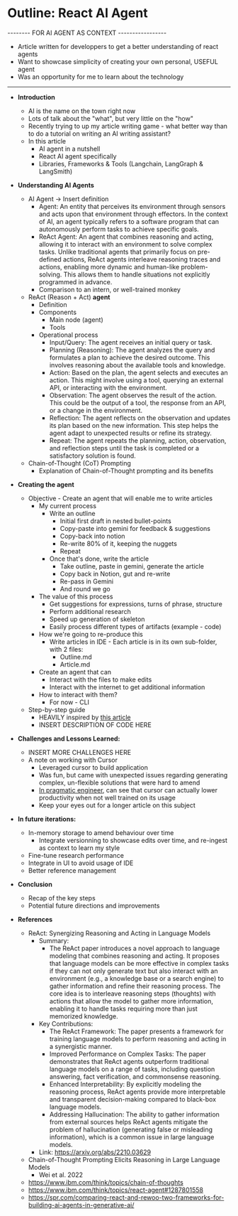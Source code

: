 # Outline: React AI Agent

-------- FOR AI AGENT AS CONTEXT -----------------
- Article written for developpers to get a better understanding of react agents
- Want to showcase simplicity of creating your own personal, USEFUL agent
- Was an opportunity for me to learn about the technology
--------------------------------------------------

*   **Introduction**
    *   AI is the name on the town right now
    *   Lots of talk about the "what", but very little on the "how"
    *   Recently trying to up my article writing game - what better way than to do a tutorial on writing an AI writing assistant?
    *   In this article
        *   AI agent in a nutshell
        *   React AI agent specifically
        *   Libraries, Frameworks & Tools (Langchain, LangGraph & LangSmith)

*   **Understanding AI Agents**
    *   AI Agent -> Insert definition
        *   Agent: An entity that perceives its environment through sensors and acts upon that environment through effectors. In the context of AI, an agent typically refers to a software program that can autonomously perform tasks to achieve specific goals.
        *   ReAct Agent: An agent that combines reasoning and acting, allowing it to interact with an environment to solve complex tasks. Unlike traditional agents that primarily focus on pre-defined actions, ReAct agents interleave reasoning traces and actions, enabling more dynamic and human-like problem-solving. This allows them to handle situations not explicitly programmed in advance.
        *   Comparison to an intern, or well-trained monkey
    *   ReAct (Reason + Act) **agent**
        *   Definition
        *   Components
            *   Main node (agent)
            *   Tools
        *   Operational process
            *   Input/Query: The agent receives an initial query or task.
            *   Planning (Reasoning): The agent analyzes the query and formulates a plan to achieve the desired outcome. This involves reasoning about the available tools and knowledge.
            *   Action: Based on the plan, the agent selects and executes an action. This might involve using a tool, querying an external API, or interacting with the environment.
            *   Observation: The agent observes the result of the action. This could be the output of a tool, the response from an API, or a change in the environment.
            *   Reflection: The agent reflects on the observation and updates its plan based on the new information. This step helps the agent adapt to unexpected results or refine its strategy.
            *   Repeat: The agent repeats the planning, action, observation, and reflection steps until the task is completed or a satisfactory solution is found.
    *   Chain-of-Thought (CoT) Prompting
        *   Explanation of Chain-of-Thought prompting and its benefits

* **Creating the agent**
  * Objective - Create an agent that will enable me to write articles
    * My current process
      * Write an outline
        * Initial first draft in nested bullet-points
        * Copy-paste into gemini for feedback & suggestions
        * Copy-back into notion
        * Re-write 80% of it, keeping the nuggets
        * Repeat
      * Once that's done, write the article
        * Take outline, paste in gemini, generate the article
        * Copy back in Notion, gut and re-write
        * Re-pass in Gemini
        * And round we go
    * The value of this process
      * Get suggestions for expressions, turns of phrase, structure
      * Perform additional research
      * Speed up generation of skeleton
      * Easily process different types of artifacts (example - code)
    * How we're going to re-produce this
      * Write articles in IDE - Each article is in its own sub-folder, with 2 files:
        *  Outline.md
        *  Article.md
     *  Create an agent that can
        *  Interact with the files to make edits
        *  Interact with the internet to get additional information
     *  How to interact with them?
        *  For now - CLI
  *  Step-by-step guide
     *  HEAVILY inspired by [this article](https://langchain-ai.github.io/langgraph/agents/agents/)
     *  INSERT DESCRIPTION OF CODE HERE

*   **Challenges and Lessons Learned:**
    * INSERT MORE CHALLENGES HERE
    * A note on working with Cursor
      * Leveraged cursor to build application
      * Was fun, but came with unexpected issues regarding generating complex, un-flexible solutions that were hard to amend
      * [In pragmatic engineer](https://newsletter.pragmaticengineer.com/p/cursor-makes-developers-less-effective), can see that cursor can actually lower productivity when not well trained on its usage
      * Keep your eyes out for a longer article on this subject

*   **In future iterations:**
    *   In-memory storage to amend behaviour over time
        *   Integrate versionning to showcase edits over time, and re-ingest as context to learn my style
    *   Fine-tune research performance
    *   Integrate in UI to avoid usage of IDE
    *   Better reference management



*   **Conclusion**
    *   Recap of the key steps
    *   Potential future directions and improvements




* **References**
  *   ReAct: Synergizing Reasoning and Acting in Language Models
        *   Summary:
            *   The ReAct paper introduces a novel approach to language modeling that combines reasoning and acting. It proposes that language models can be more effective in complex tasks if they can not only generate text but also interact with an environment (e.g., a knowledge base or a search engine) to gather information and refine their reasoning process. The core idea is to interleave reasoning steps (thoughts) with actions that allow the model to gather more information, enabling it to handle tasks requiring more than just memorized knowledge.
        *   Key Contributions:
            *   The ReAct Framework: The paper presents a framework for training language models to perform reasoning and acting in a synergistic manner.
            *   Improved Performance on Complex Tasks: The paper demonstrates that ReAct agents outperform traditional language models on a range of tasks, including question answering, fact verification, and commonsense reasoning.
            *   Enhanced Interpretability: By explicitly modeling the reasoning process, ReAct agents provide more interpretable and transparent decision-making compared to black-box language models.
            *   Addressing Hallucination: The ability to gather information from external sources helps ReAct agents mitigate the problem of hallucination (generating false or misleading information), which is a common issue in large language models.
        *   Link: https://arxiv.org/abs/2210.03629
  *   Chain-of-Thought Prompting Elicits Reasoning in Large Language Models
        *   Wei et al. 2022
  *  https://www.ibm.com/think/topics/chain-of-thoughts
  *  https://www.ibm.com/think/topics/react-agent#1287801558
  *  https://spr.com/comparing-react-and-rewoo-two-frameworks-for-building-ai-agents-in-generative-ai/